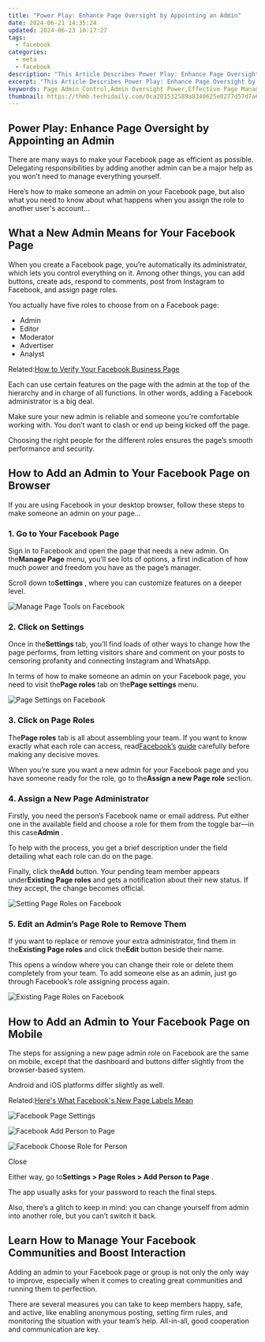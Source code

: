 ```yaml
---
title: "Power Play: Enhance Page Oversight by Appointing an Admin"
date: 2024-06-21 14:35:24
updated: 2024-06-23 10:17:27
tags:
  - facebook
categories:
  - meta
  - facebook
description: "This Article Describes Power Play: Enhance Page Oversight by Appointing an Admin"
excerpt: "This Article Describes Power Play: Enhance Page Oversight by Appointing an Admin"
keywords: Page Admin Control,Admin Oversight Power,Effective Page Management,Efficient Content Supervision,Increase Web Authority,Leadership in Digital Space,Optimize Online Governance
thumbnail: https://thmb.techidaily.com/0ca201532589a8340625e0277d57d7a6d8a4fe5f03caf08035754438a176d190.jpg
---
```


## Power Play: Enhance Page Oversight by Appointing an Admin

 There are many ways to make your Facebook page as efficient as possible. Delegating responsibilities by adding another admin can be a major help as you won’t need to manage everything yourself.

 Here’s how to make someone an admin on your Facebook page, but also what you need to know about what happens when you assign the role to another user's account...

## What a New Admin Means for Your Facebook Page

 When you create a Facebook page, you’re automatically its administrator, which lets you control everything on it. Among other things, you can add buttons, create ads, respond to comments, post from Instagram to Facebook, and assign page roles.

You actually have five roles to choose from on a Facebook page:

* Admin
* Editor
* Moderator
* Advertiser
* Analyst

 Related:[How to Verify Your Facebook Business Page](https://www.makeuseof.com/verify-facebook-business-page/)

 Each can use certain features on the page with the admin at the top of the hierarchy and in charge of all functions. In other words, adding a Facebook administrator is a big deal.

 Make sure your new admin is reliable and someone you're comfortable working with. You don’t want to clash or end up being kicked off the page.

 Choosing the right people for the different roles ensures the page’s smooth performance and security.

## How to Add an Admin to Your Facebook Page on Browser

 If you are using Facebook in your desktop browser, follow these steps to make someone an admin on your page...

### 1\. Go to Your Facebook Page

 Sign in to Facebook and open the page that needs a new admin. On the**Manage Page** menu, you’ll see lots of options, a first indication of how much power and freedom you have as the page’s manager.

 Scroll down to**Settings** , where you can customize features on a deeper level.

![Manage Page Tools on Facebook](https://static1.makeuseofimages.com/wordpress/wp-content/uploads/2021/08/manage-page-tools-on-facebook.png)

### 2\. Click on Settings

 Once in the**Settings** tab, you’ll find loads of other ways to change how the page performs, from letting visitors share and comment on your posts to censoring profanity and connecting Instagram and WhatsApp.

 In terms of how to make someone an admin on your Facebook page, you need to visit the**Page roles** tab on the**Page settings** menu.

![Page Settings on Facebook](https://static1.makeuseofimages.com/wordpress/wp-content/uploads/2021/08/page-settings-on-facebook.png)

### 3\. Click on Page Roles

 The**Page roles** tab is all about assembling your team. If you want to know exactly what each role can access, read[Facebook’s](https://www.facebook.com/help/289207354498410) [guide](http://www.facebook.com/help/289207354498410) carefully before making any decisive moves.

 When you’re sure you want a new admin for your Facebook page and you have someone ready for the role, go to the**Assign a new Page role** section.

### 4\. Assign a New Page Administrator

 Firstly, you need the person’s Facebook name or email address. Put either one in the available field and choose a role for them from the toggle bar—in this case**Admin** .

 To help with the process, you get a brief description under the field detailing what each role can do on the page.

 Finally, click the**Add** button. Your pending team member appears under**Existing Page roles** and gets a notification about their new status. If they accept, the change becomes official.

![Setting Page Roles on Facebook](https://static1.makeuseofimages.com/wordpress/wp-content/uploads/2021/08/setting-page-roles-on-facebook.png)

### 5\. Edit an Admin’s Page Role to Remove Them

 If you want to replace or remove your extra administrator, find them in the**Existing Page roles** and click the**Edit** button beside their name.

 This opens a window where you can change their role or delete them completely from your team. To add someone else as an admin, just go through Facebook’s role assigning process again.

![Existing Page Roles on Facebook](https://static1.makeuseofimages.com/wordpress/wp-content/uploads/2021/08/existing-page-roles-on-facebook.png)

## How to Add an Admin to Your Facebook Page on Mobile

 The steps for assigning a new page admin role on Facebook are the same on mobile, except that the dashboard and buttons differ slightly from the browser-based system.

Android and iOS platforms differ slightly as well.

 Related:[Here's What Facebook's New Page Labels Mean](https://www.makeuseof.com/what-facebook-new-page-labels-mean/)

![Facebook Page Settings](https://static1.makeuseofimages.com/wordpress/wp-content/uploads/2021/09/facebook-page-settings.png)

![Facebook Add Person to Page](https://static1.makeuseofimages.com/wordpress/wp-content/uploads/2021/09/facebook-add-person-to-page.png)

![Facebook Choose Role for Person](https://static1.makeuseofimages.com/wordpress/wp-content/uploads/2021/09/facebook-choose-role-for-person.png)

Close

 Either way, go to**Settings > Page Roles > Add Person to Page** .

The app usually asks for your password to reach the final steps.

 Also, there’s a glitch to keep in mind: you can change yourself from admin into another role, but you can’t switch it back.

## Learn How to Manage Your Facebook Communities and Boost Interaction

 Adding an admin to your Facebook page or group is not only the only way to improve, especially when it comes to creating great communities and running them to perfection.

 There are several measures you can take to keep members happy, safe, and active, like enabling anonymous posting, setting firm rules, and monitoring the situation with your team’s help. All-in-all, good cooperation and communication are key.


<ins class="adsbygoogle"
     style="display:block"
     data-ad-format="autorelaxed"
     data-ad-client="ca-pub-7571918770474297"
     data-ad-slot="1223367746"></ins>



<ins class="adsbygoogle"
     style="display:block"
     data-ad-client="ca-pub-7571918770474297"
     data-ad-slot="8358498916"
     data-ad-format="auto"
     data-full-width-responsive="true"></ins>
